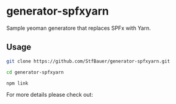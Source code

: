 # generator-spfxyarn

Sample yeoman generatore that replaces SPFx with Yarn.

## Usage

```sh
git clone https://github.com/StfBauer/generator-spfxyarn.git

cd generator-spfxyarn

npm link
```

For more details please check out: